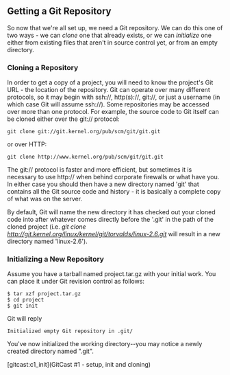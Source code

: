 ## Getting a Git Repository ##

So now that we're all set up, we need a Git repository. We can do this one of
two ways - we can *clone* one that already exists, or we can *initialize* one
either from existing files that aren't in source control yet, or from an empty
directory.

### Cloning a Repository ###

In order to get a copy of a project, you will need to know the project's Git
URL - the location of the repository. Git can operate over many different
protocols, so it may begin with ssh://, http(s)://, git://, or just a username
(in which case Git will assume ssh://). Some repositories may be accessed over
more than one protocol. For example, the source code to Git itself can be
cloned either over the git:// protocol:

    git clone git://git.kernel.org/pub/scm/git/git.git

or over HTTP:

    git clone http://www.kernel.org/pub/scm/git/git.git

The git:// protocol is faster and more efficient, but sometimes it is
necessary to use http:// when behind corporate firewalls or what have you. In
either case you should then have a new directory named 'git' that contains all
the Git source code and history - it is basically a complete copy of what was
on the server.

By default, Git will name the new directory it has checked out your cloned
code into after whatever comes directly before the '.git' in the path of the
cloned project (i.e. *git clone
http://git.kernel.org/linux/kernel/git/torvalds/linux-2.6.git* will result in
a new directory named 'linux-2.6').

### Initializing a New Repository ###

Assume you have a tarball named project.tar.gz with your initial work. You can
place it under Git revision control as follows:

    $ tar xzf project.tar.gz
    $ cd project
    $ git init

Git will reply

    Initialized empty Git repository in .git/

You've now initialized the working directory--you may notice a newly
created directory named ".git".

[gitcast:c1_init](GitCast #1 - setup, init and cloning)
